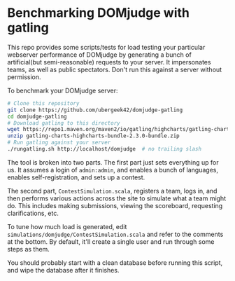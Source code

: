 # Benchmarking DOMjudge with gatling
This repo provides some scripts/tests for load testing your particular webserver performance of DOMjudge by generating a bunch of artificial(but semi-reasonable) requests to your server. It impersonates teams, as well as public spectators. Don't run this against a server without permission.

To benchmark your DOMjudge server:
```bash
# Clone this repository
git clone https://github.com/ubergeek42/domjudge-gatling
cd domjudge-gatling
# Download gatling to this directory
wget https://repo1.maven.org/maven2/io/gatling/highcharts/gatling-charts-highcharts-bundle/2.3.0/gatling-charts-highcharts-bundle-2.3.0-bundle.zip
unzip gatling-charts-highcharts-bundle-2.3.0-bundle.zip
# Run gatling against your server
./rungatling.sh http://localhost/domjudge  # no trailing slash
```

The tool is broken into two parts. The first part just sets everything up for us. It assumes a login of `admin:admin`, and enables a bunch of languages, enables self-registration, and sets up a contest.

The second part, `ContestSimulation.scala`, registers a team, logs in, and then performs various actions across the site to simulate what a team might do. This includes making submissions, viewing the scoreboard, requesting clarifications, etc.

To tune how much load is generated, edit `simulations/domjudge/ContestSimulation.scala` and refer to the comments at the bottom. By default, it'll create a single user and run through some steps as them.

You should probably start with a clean database before running this script, and wipe the database after it finishes.
